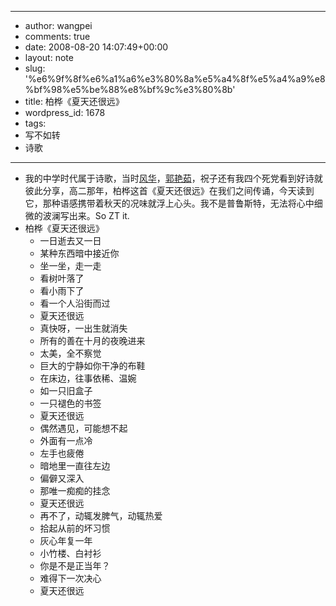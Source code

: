 - --
- author: wangpei
- comments: true
- date: 2008-08-20 14:07:49+00:00
- layout: note
- slug: '%e6%9f%8f%e6%a1%a6%e3%80%8a%e5%a4%8f%e5%a4%a9%e8%bf%98%e5%be%88%e8%bf%9c%e3%80%8b'
- title: 柏桦《夏天还很远》
- wordpress_id: 1678
- tags:
- 写不如转
- 诗歌
- --
- 我的中学时代属于诗歌，当时[风华](http://fenghua09.blogbus.com/)，[郭艳茹](http://blog.sina.com.cn/u/1243804747)，祝子还有我四个死党看到好诗就彼此分享，高二那年，柏桦这首《夏天还很远》在我们之间传诵，今天读到它，那种语感携带着秋天的况味就浮上心头。我不是普鲁斯特，无法将心中细微的波澜写出来。So ZT it.
- 柏桦《夏天还很远》
    - 一日逝去又一日
    - 某种东西暗中接近你
    - 坐一坐，走一走
    - 看树叶落了
    - 看小雨下了
    - 看一个人沿街而过
    - 夏天还很远
    - 真快呀，一出生就消失
    - 所有的善在十月的夜晚进来
    - 太美，全不察觉
    - 巨大的宁静如你干净的布鞋
    - 在床边，往事依稀、温婉
    - 如一只旧盒子
    - 一只褪色的书签
    - 夏天还很远
    - 偶然遇见，可能想不起
    - 外面有一点冷
    - 左手也疲倦
    - 暗地里一直往左边
    - 偏僻又深入
    - 那唯一痴痴的挂念
    - 夏天还很远
    - 再不了，动辄发脾气，动辄热爱
    - 拾起从前的坏习惯
    - 灰心年复一年
    - 小竹楼、白衬衫
    - 你是不是正当年？
    - 难得下一次决心
    - 夏天还很远
